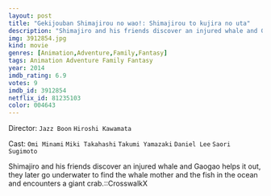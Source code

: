 ```yaml
---
layout: post
title: "Gekijouban Shimajirou no wao!: Shimajirou to kujira no uta"
description: "Shimajiro and his friends discover an injured whale and Gaogao helps it out, they later go underwater to find the whale mother and the fish in the ocean and encounters a giant crab.::CrosswalkX.."
img: 3912854.jpg
kind: movie
genres: [Animation,Adventure,Family,Fantasy]
tags: Animation Adventure Family Fantasy 
year: 2014
imdb_rating: 6.9
votes: 9
imdb_id: 3912854
netflix_id: 81235103
color: 004643
---
```

Director: `Jazz Boon` `Hiroshi Kawamata`  

Cast: `Omi Minami` `Miki Takahashi` `Takumi Yamazaki` `Daniel Lee` `Saori Sugimoto` 

Shimajiro and his friends discover an injured whale and Gaogao helps it out, they later go underwater to find the whale mother and the fish in the ocean and encounters a giant crab.::CrosswalkX
